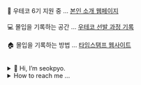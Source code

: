 🏁 우테코 6기 지원 중 ... <a target="_blank" href="https://pyoseok.site/">본인 소개 웹페이지 </a>
<br><br>
💻 몰입을 기록하는 공간 ... <a target="_blank" href="https://github.com/seok-pyo/woowa_swan#woowa_swan"> 우테코 선발 과정 기록 </a>
<br><br>
🏠 몰입을 기록하는 방법 ... <a target="_blank" href="https://time-stamp.neocities.org/">타임스탬프 웹사이트</a>
<br><br>

<details>
 <summary>👋 Hi, I’m seokpyo.</summary>
 
 <br>
 👀 I’m interested in Web development and graphic design especially Type.
 <br><br>
 🌱 I’m currently learning JavaScript.
</details>
 
 
 
 
 <details>
   <summary>How to reach me ...  </summary>
   <br>
  
    📫 hongseokpyou@gmail.com
 </details>


<!---
seok-pyo/seok-pyo is a ✨ special ✨ repository because its `README.md` (this file) appears on your GitHub profile.
You can click the Preview link to take a look at your changes.
--->
